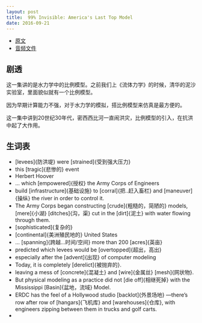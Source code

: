 ```yaml
---
layout: post
title:  99% Invisible: America's Last Top Model
date: 2016-09-21
---
```


 - [原文](http://99percentinvisible.org/episode/americas-last-top-model/)
 - [音频文件](http://99percentinvisible.org/episode/americas-last-top-model/download)

## 剧透

这一集讲的是水力学中的比例模型。之前我们上《流体力学》的时候，清华的泥沙实验室，里面貌似就有一个比例模型。

因为早期计算能力不强，对于水力学的模拟，搭比例模型来仿真是最方便的。

这一集中讲到20世纪30年代，密西西比河一直闹洪灾，比例模型的引入，在抗洪中起了大作用。


## 生词表

 - [levees]{防洪堤} were [strained]{受到强大压力}
 - this [tragic]{悲惨的} event
 - Herbert Hoover
 - ... which [empowered]{授权} the Army Corps of Engineers
 - build [infrastructure]{基础设施} to [corral]{把..赶入畜栏} and [maneuver]{操纵} the river in order to control it.
 - The Army Corps began constructing [crude]{粗糙的，简陋的} models, [mere]{小湖} [ditches]{沟，渠} cut in the [dirt]{泥土} with water flowing through them. 
 - [sophisticated]{复杂的}
 - [continental]{美洲殖民地的} United States
 - ... [spanning]{跨越...时间/空间} more than 200 [acres]{英亩}
 - predicted which levees would be [overtopped]{超出，高出}
 - especially after the [advent]{出现} of computer modeling 
 - Today, it is completely [derelict]{被抛弃的}. 
 - leaving a mess of [concrete]{混凝土} and [wire]{金属丝} [mesh]{网状物}.
 - But physical modeling as a practice did not [die off]{相继死掉} with the Mississippi [Basin]{盆地，流域} Model. 
 - ERDC has the feel of a Hollywood studio [backlot]{外景场地} —there’s row after row of [hangars]{飞机库} and [warehouses]{仓库}, with engineers zipping between them in trucks and golf carts.
 - 

